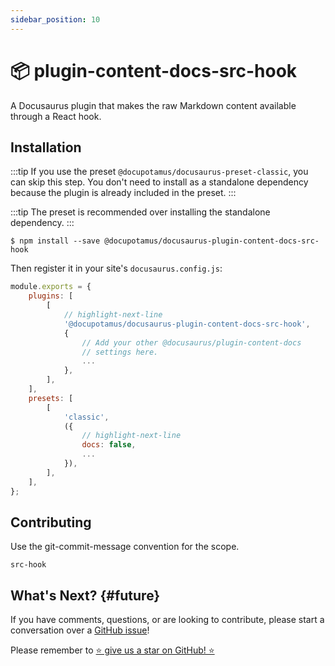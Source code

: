 ```yaml
---
sidebar_position: 10
---
```


# 📦 plugin-content-docs-src-hook

<!-- If this changes, then change: README.md -->

A Docusaurus plugin that makes the raw Markdown content available through a
React hook.

## Installation

:::tip
If you use the preset `@docupotamus/docusaurus-preset-classic`, you can skip
this step. You don't need to install as a standalone dependency because the
plugin is already included in the preset.
:::

:::tip
The preset is recommended over installing the standalone dependency.
:::

```shell npm2yarn
$ npm install --save @docupotamus/docusaurus-plugin-content-docs-src-hook
```

Then register it in your site's `docusaurus.config.js`:

```js title="docusaurus.config.js"
module.exports = {
    plugins: [
        [
            // highlight-next-line
            '@docupotamus/docusaurus-plugin-content-docs-src-hook',
            {
                // Add your other @docusaurus/plugin-content-docs
                // settings here.
                ...
            },
        ],
    ],
    presets: [
        [
            'classic',
            ({
                // highlight-next-line
                docs: false,
                ...
            }),
        ],
    ],
};
```

## Contributing

Use the git-commit-message convention for the scope.

```text
src-hook
```

## What's Next? {#future}

If you have comments, questions, or are looking to contribute, please start a
conversation over a [GitHub issue](https://github.com/docupotamus/docupotamus/issues?q=is%3Aopen+is%3Aissue+label%3A%22Src+Hook%22)!

Please remember to [⭐ give us a star on GitHub! ⭐](https://github.com/docupotamus/docupotamus)

<!-- ```bash
npm install --save \
    @docupotamus/docusaurus-plugin-editor \
    @docupotamus/docusaurus-theme-editor
```

### Quickstart

`docusaurus-plugin-editor` extends `plugin-content-docs`. Therefore, to avoid a
collision from multiple instances, remove `plugin-content-docs` from the preset
and add `docusaurus-plugin-editor` as a plugin.

Get the editUrl. This /blob/main path is required? Not sure what this is for.

## Lambda

### `handleOAuthRedirect`

#### Environment Variables

TODO(dnguyen0304): Document how to find GitHub client ID and secret.

```bash title=".env"
export CLIENT_ID="{{ CLIENT_ID }}"
export CLIENT_SECRET="{{ CLIENT_SECRET }}"
export REFERER_ALLOWLIST="{{ REFERER_ALLOWLIST }}"
``` -->
